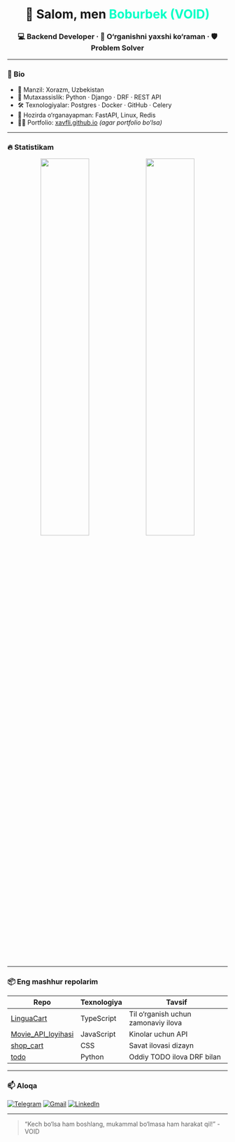 <h1 align="center">👋 Salom, men <span style="color:#00FFC6;">Boburbek (VOID)</span></h1>
<h3 align="center">💻 Backend Developer · 🧠 O‘rganishni yaxshi ko‘raman · 🛡️ Problem Solver</h3>

---

### 🧾 Bio
- 📍 Manzil: Xorazm, Uzbekistan  
- 💼 Mutaxassislik: Python · Django · DRF · REST API  
- 🛠️ Texnologiyalar: Postgres · Docker · GitHub · Celery  
- 🌱 Hozirda o‘rganayapman: FastAPI, Linux, Redis  
- 🧑‍💻 Portfolio: [xavfli.github.io](https://xavfli.github.io) *(agar portfolio bo‘lsa)*  

---

### 🔥 Statistikam
<p align="center">
  <img src="https://github-readme-stats.vercel.app/api?username=xavfli&show_icons=true&theme=tokyonight&hide_border=true" width="47%" />
  <img src="https://github-readme-streak-stats.herokuapp.com?user=xavfli&theme=tokyonight&hide_border=true" width="47%"/>
</p>

---

### 📦 Eng mashhur repolarim

| Repo | Texnologiya | Tavsif |
|------|-------------|--------|
| [LinguaCart](https://github.com/xavfli/LinguaCart) | TypeScript | Til o‘rganish uchun zamonaviy ilova |
| [Movie_API_loyihasi](https://github.com/xavfli/Movie_API_loyihasi) | JavaScript | Kinolar uchun API |
| [shop_cart](https://github.com/xavfli/shop_cart) | CSS | Savat ilovasi dizayn |
| [todo](https://github.com/xavfli/todo) | Python | Oddiy TODO ilova DRF bilan |

---

### 📫 Aloqa
[![Telegram](https://img.shields.io/badge/Telegram-2CA5E0?style=for-the-badge&logo=telegram&logoColor=white)](https://t.me/yourusername)
[![Gmail](https://img.shields.io/badge/Gmail-D14836?style=for-the-badge&logo=gmail&logoColor=white)](mailto:youremail@gmail.com)
[![LinkedIn](https://img.shields.io/badge/LinkedIn-0077B5?style=for-the-badge&logo=linkedin&logoColor=white)](https://linkedin.com/in/yourprofile)

---

> “Kech bo‘lsa ham boshlang, mukammal bo‘lmasa ham harakat qil!” - VOID

